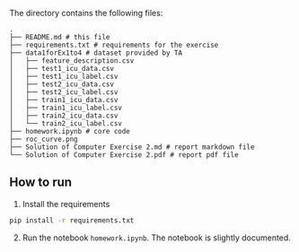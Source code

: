 The directory contains the following files:

```
.
├── README.md # this file
├── requirements.txt # requirements for the exercise
├── data1forEx1to4 # dataset provided by TA
│   ├── feature_description.csv
│   ├── test1_icu_data.csv
│   ├── test1_icu_label.csv
│   ├── test2_icu_data.csv
│   ├── test2_icu_label.csv
│   ├── train1_icu_data.csv
│   ├── train1_icu_label.csv
│   ├── train2_icu_data.csv
│   └── train2_icu_label.csv
├── homework.ipynb # core code
├── roc_curve.png
├── Solution of Computer Exercise 2.md # report markdown file
└── Solution of Computer Exercise 2.pdf # report pdf file
```

## How to run

1. Install the requirements

```bash
pip install -r requirements.txt
```

2. Run the notebook `homework.ipynb`. The notebook is slightly documented.
